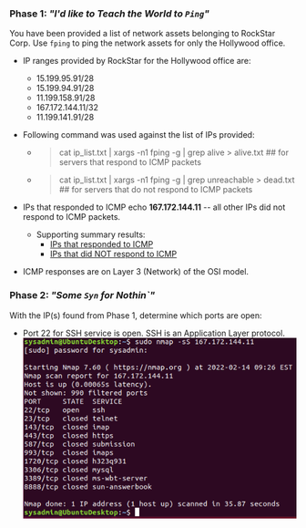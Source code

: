 ### **Phase 1**: _"I'd like to Teach the World to `Ping`"_

You have been provided a list of network assets belonging to RockStar Corp. Use `fping` to ping the network assets for only the Hollywood office.

  - IP ranges provided by RockStar for the Hollywood office are:
    - 15.199.95.91/28
    - 15.199.94.91/28
    - 11.199.158.91/28
    - 167.172.144.11/32
    - 11.199.141.91/28

  - Following command was used against the list of IPs provided:
    - > cat ip_list.txt | xargs -n1 fping -g | grep alive > alive.txt ## for servers that respond to ICMP packets
    - > cat ip_list.txt | xargs -n1 fping -g | grep unreachable > dead.txt ## for servers that do not respond to ICMP packets

  - IPs that responded to ICMP echo **167.172.144.11** -- all other IPs did not respond to ICMP packets.
    - Supporting summary results:
      - [IPs that responded to ICMP](https://github.com/ABRaquel/cybersec/blob/main/08-Networking-Fundamentals/supplemental/alive.txt)
      - [IPs that did NOT respond to ICMP](https://github.com/ABRaquel/cybersec/blob/main/08-Networking-Fundamentals/supplemental/dead.txt)

  - ICMP responses are on Layer 3 (Network) of the OSI model.

### **Phase 2**:  _"Some `Syn` for Nothin`"_

With the IP(s) found from Phase 1, determine which ports are open:

  - Port 22 for SSH service is open. SSH is an Application Layer protocol.
![nmap](/08-Networking-Fundamentals/screenshots/nmap.png)

